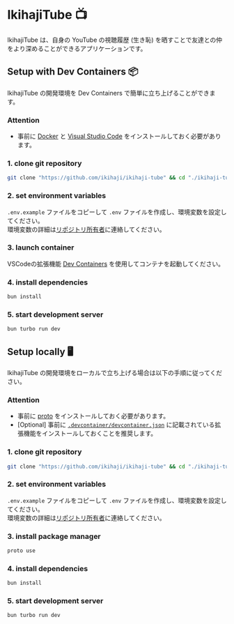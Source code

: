 <!-- markdownlint-disable MD024 -->

# IkihajiTube 📺

IkihajiTube は、自身の YouTube の視聴履歴 (生き恥) を晒すことで友達との仲をより深めることができるアプリケーションです。

## Setup with Dev Containers 📦

IkihajiTube の開発環境を Dev Containers で簡単に立ち上げることができます。

### Attention

- 事前に [Docker](https://docs.docker.com/get-docker) と [Visual Studio Code](https://code.visualstudio.com) をインストールしておく必要があります。

### 1. clone git repository

```bash
git clone "https://github.com/ikihaji/ikihaji-tube" && cd "./ikihaji-tube"
```

### 2. set environment variables

`.env.example` ファイルをコピーして `.env` ファイルを作成し、環境変数を設定してください。  
環境変数の詳細は[リポジトリ所有者](https://github.com/dino3616)に連絡してください。

### 3. launch container

VSCodeの拡張機能 [Dev Containers](https://marketplace.visualstudio.com/items?itemName=ms-vscode-remote.remote-containers) を使用してコンテナを起動してください。

### 4. install dependencies

```bash
bun install
```

### 5. start development server

```bash
bun turbo run dev
```

## Setup locally 🖥️

IkihajiTube の開発環境をローカルで立ち上げる場合は以下の手順に従ってください。

### Attention

- 事前に [proto](https://moonrepo.dev/docs/proto/install) をインストールしておく必要があります。
- [Optional] 事前に [`.devcontainer/devcontainer.json`](./.devcontainer/devcontainer.json#L8C7-L8C112) に記載されている拡張機能をインストールしておくことを推奨します。

### 1. clone git repository

```bash
git clone "https://github.com/ikihaji/ikihaji-tube" && cd "./ikihaji-tube"
```

### 2. set environment variables

`.env.example` ファイルをコピーして `.env` ファイルを作成し、環境変数を設定してください。  
環境変数の詳細は[リポジトリ所有者](https://github.com/dino3616)に連絡してください。

### 3. install package manager

```bash
proto use
```

### 4. install dependencies

```bash
bun install
```

### 5. start development server

```bash
bun turbo run dev
```
